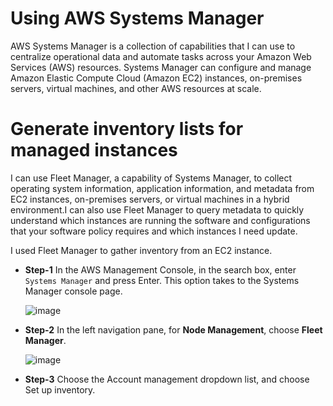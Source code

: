 # Using AWS Systems Manager
AWS Systems Manager is a collection of capabilities that I can use to centralize operational data and automate tasks across your Amazon Web Services (AWS) resources. Systems Manager can configure and manage Amazon Elastic Compute Cloud (Amazon EC2) instances, on-premises servers, virtual machines, and other AWS resources at scale. 
# Generate inventory lists for managed instances
I can use Fleet Manager, a capability of Systems Manager, to collect operating system information, application information, and metadata from EC2 instances, on-premises servers, or virtual machines in a hybrid environment.I can also use Fleet Manager to query metadata to quickly understand which instances are running the software and configurations that your software policy requires and which instances I need update.

I used Fleet Manager to gather inventory from an EC2 instance.

* **Step-1** In the AWS Management Console, in the  search box, enter `Systems Manager` and press Enter. This option takes  to the Systems Manager console page.

  ![image](https://github.com/rashmisinha07/aws_restart/assets/62481476/8b324433-f0fc-44ba-9bca-f8c0c19f6a9d)

* **Step-2** In the left navigation pane, for **Node Management**, choose **Fleet Manager**.

  ![image](https://github.com/rashmisinha07/aws_restart/assets/62481476/9eee8dff-9a76-489e-b780-e9d22638e1b7)

* **Step-3** Choose the Account management dropdown list, and choose Set up inventory.
